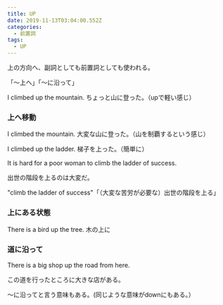 ```yaml
---
title: UP
date: 2019-11-13T03:04:00.552Z
categories:
  - 前置詞
tags:
  - UP
---
```

上の方向へ、副詞としても前置詞としても使われる。

「～上へ」「～に沿って」


I climbed up the mountain.  ちょっと山に登った。（upで軽い感じ）

### 上へ移動
 
I climbed the mountain.  大変な山に登った。（山を制覇するという感じ）
 

I climbed up the ladder.  梯子を上った。（簡単に）
 
It is hard for a poor woman to climb the ladder of success.
 
出世の階段を上るのは大変だ。
 
"climb the ladder of success"「（大変な苦労が必要な）出世の階段を上る」
 

### 上にある状態
 There is a bird up the tree.  木の上に
 

### 道に沿って
 

There is a big shop up the road from here. 
 
この道を行ったところに大きな店がある。
 
～に沿ってと言う意味もある。(同じような意味がdownにもある。）
 
